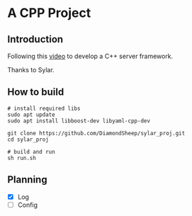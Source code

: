 # A CPP Project

## Introduction
Following this [video](https://www.bilibili.com/video/BV184411s7qF?from=search&seid=13149288556532331318&spm_id_from=333.337.0.0&vd_source=465f813b30d56d4ab8ca252aa30ca3f5) to develop a C++ server framework.

Thanks to Sylar.

## How to build

```
# install required libs
sudo apt update
sudo apt install libboost-dev libyaml-cpp-dev

git clone https://github.com/DiamondSheep/sylar_proj.git
cd sylar_proj

# build and run
sh run.sh
```

## Planning
- [x] Log
- [ ] Config